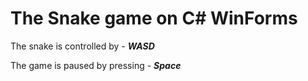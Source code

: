 # The Snake game on C# WinForms

The snake is controlled by -  ___WASD___

The game is paused by pressing -  ___Space___

